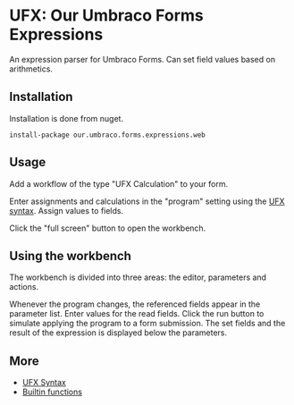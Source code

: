 # UFX: Our Umbraco Forms Expressions

An expression parser for Umbraco Forms. Can set field values based on arithmetics.


## Installation

Installation is done from nuget.

`install-package our.umbraco.forms.expressions.web`

## Usage

Add a workflow of the type "UFX Calculation" to your form.

Enter assignments and calculations in the "program" setting using the [UFX syntax](wiki/ufx-language).
Assign values to fields.

Click the "full screen" button to open the workbench.

## Using the workbench

The workbench is divided into three areas: the editor, parameters and actions.

Whenever the program changes, the referenced fields appear in the parameter list. Enter values for the read fields. Click the run button to simulate applying the program to a form submission. The set fields and the result of the expression is displayed below the parameters.

## More

- [UFX Syntax](wiki/ufx-language)
- [Builtin functions](wiki/functions)

